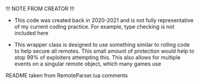 !!! NOTE FROM CREATOR !!!

- This code was created back in 2020-2021 and is not fully representative of my current coding practice. 
For example, type checking is not included here


- This wrapper class is designed to use something similar to rolling code to help secure all remotes. This small amount of protection would help to stop 99% of exploiters attempting this. This also allows for multiple events on a singular remote object, which many games use

README taken from RemoteParser.lua comments
